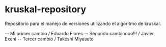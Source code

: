# kruskal-repository
Repositorio para el manejo de versiones utilizando el algoritmo de kruskal.


-- Mi primer cambio / Eduardo Flores
-- Segundo cambioooo!!! / Javier Exeni
-- Tercer cambio / Takeshi Miyasato